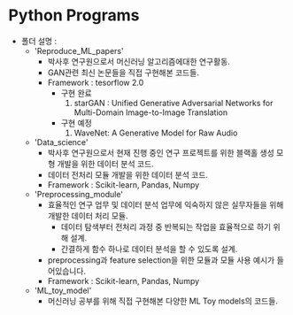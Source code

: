 # Python Programs

- 폴더 설명 :
  - 'Reproduce_ML_papers'
      - 박사후 연구원으로서 머신러닝 알고리즘에대한 연구활동.
      - GAN관련 최신 논문들을 직접 구현해본 코드들.
      - Framework : tesorflow 2.0
         - 구현 완료
             1. starGAN : Unified Generative Adversarial Networks for Multi-Domain Image-to-Image Translation
         - 구현 예정
             1. WaveNet: A Generative Model for Raw Audio
  - 'Data_science'
      - 박사후 연구원으로서 현재 진행 중인 연구 프로젝트를 위한 블랙홀 생성 모형 개발을 위한 데이터 분석 코드.
      - 데이터 전처리 모듈 개발을 위한 데이터 분석 코드.
      - Framework : Scikit-learn, Pandas, Numpy
  - 'Preprocessing_module'
      - 효율적인 연구 업무 및 데이터 분석 업무에 익숙하지 않은 실무자들을 위해 개발한 데이터 처리 모듈.
          - 데이터 탐색부터 전처리 과정 중 반복되는 작업을 효율적으로 하기 위해 설계.
          - 간결하게 함수 하나로 데이터 분석을 할 수 있도록 설계.
      - preprocessing과 feature selection을 위한 모듈과 모듈 사용 예시가 들어있습니다.
      - Framework : Scikit-learn, Pandas, Numpy
  - 'ML_toy_model' 
      - 머신러닝 공부를 위해 직접 구현해본 다양한 ML Toy models의 코드들.

